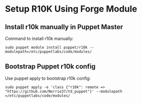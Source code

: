# Setup R10K Using Forge Module

## Install r10k manually in Puppet Master

Command to install r10k manually:

    sudo puppet module install puppet/r10k --modulepath=/etc/puppetlabs/code/modules/

## Bootstrap Puppet r10k config

Use puppet apply to bootstrap r10k config:

    sudo puppet apply -e 'class {"r10k": remote => "https://github.com/Norrie37/td_puppet"}' --modulepath =/etc/puppetlabs/code/modules/
